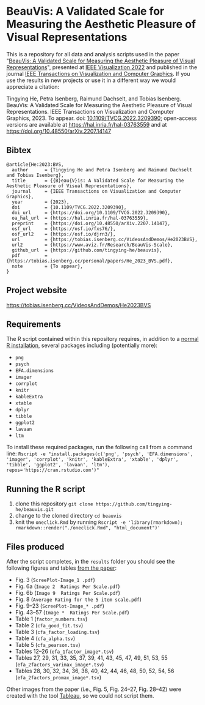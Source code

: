 # BeauVis: A Validated Scale for Measuring the Aesthetic Pleasure of Visual Representations

This is a repository for all data and analysis scripts used in the paper "[BeauVis: A Validated Scale for Measuring the Aesthetic Pleasure of Visual Representations](https://doi.org/10.1109/TVCG.2022.3209390)", presented at [IEEE Visualization 2022](http://ieeevis.org/year/2022/welcome) and published in the journal [IEEE Transactions on Visualization and Computer Graphics](https://ieeexplore.ieee.org/xpl/RecentIssue.jsp?punumber=2945). If you use the results in new projects or use it in a different way we would appreciate a citation:

Tingying He, Petra Isenberg, Raimund Dachselt, and Tobias Isenberg. BeauVis: A Validated Scale for Measuring the Aesthetic Pleasure of Visual Representations. IEEE Transactions on Visualization and Computer Graphics, 2023. To appear. doi: [10.1109/TVCG.2022.3209390](https://doi.org/10.1109/TVCG.2022.3209390); open-access versions are available at https://hal.inria.fr/hal-03763559 and at https://doi.org/10.48550/arXiv.2207.14147

## Bibtex
```
@article{He:2023:BVS,
  author      = {Tingying He and Petra Isenberg and Raimund Dachselt and Tobias Isenberg},
  title       = {{B}eau{V}is: A Validated Scale for Measuring the Aesthetic Pleasure of Visual Representations},
  journal     = {IEEE Transactions on Visualization and Computer Graphics},
  year        = {2023},
  doi         = {10.1109/TVCG.2022.3209390},
  doi_url     = {https://doi.org/10.1109/TVCG.2022.3209390},
  oa_hal_url  = {https://hal.inria.fr/hal-03763559},
  preprint    = {https://doi.org/10.48550/arXiv.2207.14147},
  osf_url     = {https://osf.io/fxs76/},
  osf_url2    = {https://osf.io/djrn3/},
  url         = {https://tobias.isenberg.cc/VideosAndDemos/He2023BVS},
  url2        = {https://www.aviz.fr/Research/BeauVis-Scale},
  github_url  = {https://github.com/tingying-he/beauvis},
  pdf         = {https://tobias.isenberg.cc/personal/papers/He_2023_BVS.pdf},
  note        = {To appear},
}
```

## Project website
https://tobias.isenberg.cc/VideosAndDemos/He2023BVS

## Requirements
The R script contained within this repository requires, in addition to a [normal R installation](https://cran.r-project.org/), several packages including (potentially more):
* ``png``
* ``psych``
* ``EFA.dimensions``
* ``imager``
* ``corrplot``
* ``knitr``
* ``kableExtra``
* ``xtable``
* ``dplyr``
* ``tibble``
* ``ggplot2``
* ``lavaan``
* ``ltm``

To install these required packages, run the following call from a command line:
``Rscript -e "install.packages(c('png', 'psych', 'EFA.dimensions', 'imager', 'corrplot', 'knitr', 'kableExtra', 'xtable', 'dplyr', 'tibble', 'ggplot2', 'lavaan', 'ltm'), repos='https://cran.rstudio.com')"``

## Running the R script
1. clone this repository ``git clone https://github.com/tingying-he/beauvis.git``
2. change to the cloned directory ``cd beauvis``
3. knit the ``oneclick.Rmd`` by running `` Rscript -e 'library(rmarkdown); rmarkdown::render("./oneclick.Rmd", "html_document")' ``

## Files produced
After the script completes, in the ``results`` folder you should see the following figures and tables [from the paper](https://tobias.isenberg.cc/personal/papers/He_2023_BVS.pdf):
* Fig. 3 (``ScreePlot-Image_1 .pdf``)
* Fig. 6a (``Image 2  Ratings Per Scale.pdf``)
* Fig. 6b (``Image 9  Ratings Per Scale.pdf``)
* Fig. 8 (``Average Rating for the 5 item scale.pdf``)
* Fig. 9–23 (``ScreePlot-Image_* .pdf``)
* Fig. 43–57 (``Image *  Ratings Per Scale.pdf``)
* Table 1 (``factor_numbers.tsv``)
* Table 2 (``cfa_good_fit.tsv``)
* Table 3 (``cfa_factor_loading.tsv``)
* Table 4 (``cfa_alpha.tsv``)
* Table 5 (``cfa_pearson.tsv``)
* Tables 12–26 (``efa_1factor_image*.tsv``)
* Tables 27, 29, 31, 33, 35, 37, 39, 41, 43, 45, 47, 49, 51, 53, 55 (``efa_2factors_varimax_image*.tsv``)
* Tables 28, 30, 32, 34, 36, 38, 40, 42, 44, 46, 48, 50, 52, 54, 56 (``efa_2factors_promax_image*.tsv``)

Other images from the paper (i.e., Fig. 5, Fig. 24–27, Fig. 28–42) were created with the tool [Tableau](https://www.tableau.com/), so we could not script them.
